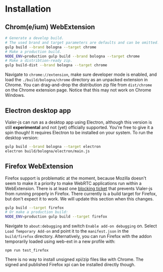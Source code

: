 # Installation

## Chrom(e/ium) WebExtension
```bash
# Generate a develop build.
# The used brand and target parameters are defaults and can be omitted.
gulp build --brand bologna --target chrome
# Make a production build.
NODE_ENV=production gulp build --brand bologna --target chrome
# Make a distribtion-ready zip.
gulp build-dist --brand bologna --target chrome
```

Navigate to `chrome://extension`, make sure developer mode is enabled, and load
the `./build/bologna/chrome` directory as an unpacked extension in Chrome.
You can drag-and-drop the distribution zip file from `dist/chrome`  on the
Chrome extension page. Notice that this may not work on Chrome Windows.


## Electron desktop app
Vialer-js can run as a desktop app using Electron, although this
version is still **experimental** and not (yet) officially supported.
You're free to give it a spin though! It requires Electron to be installed
on your system. To run the desktop version:
```bash
gulp build --brand bologna --target electron
electron build/bologna/electron/main.js
```


## Firefox WebExtension
Firefox support is problematic at the moment, because Mozilla doesn't seem to
make it a priority to make WebRTC applications run within a WebExtension.
There is at least one [blocking ticket](https://bugzilla.mozilla.org/show_bug.cgi?id=1278100)
that prevents Vialer-js from running properly in Firefox. There currently
is a build target for Firefox, but don't expect it to work. We will update
this section when this changes.
```bash
gulp build --target firefox
# Or make a production build:
NODE_ENV=production gulp build --target firefox
```
Navigate to `about:debugging` and switch `Enable add-on debugging` on. Select
`Load Temporary Add-on` and point it to the `manifest.json` in the `build/firefox`
directory. Alternatively, you can run Firefox with the addon temporarily loaded
using web-ext in a new profile with:

    npm run test_firefox

There is no way to install unsigned xpi/zip files like with Chrome. The signed
and published Firefox xpi can be installed directly though.
